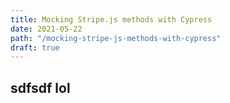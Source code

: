 ```yaml
---
title: Mocking Stripe.js methods with Cypress
date: 2021-05-22
path: "/mocking-stripe-js-methods-with-cypress"
draft: true
---
```


## sdfsdf lol

